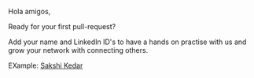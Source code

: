 Hola amigos,

Ready for your first pull-request?

Add your name and LinkedIn ID's to have a hands on practise with us and grow your network with connecting others. 

EXample:
[Sakshi Kedar](https://www.linkedin.com/in/sakshi-kedar-b2849a17a/)
